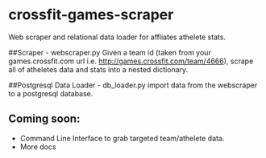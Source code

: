 # crossfit-games-scraper
Web scraper and relational data loader for affliates athelete stats. 

##Scraper - webscraper.py
Given a team id (taken from your games.crossfit.com url i.e. http://games.crossfit.com/team/4666), scrape all of atheletes data and stats into a nested dictionary.

##Postgresql Data Loader - db_loader.py
import data from the webscraper to a postgresql database.


## Coming soon:
- Command Line Interface to grab targeted team/athelete data.
- More docs
